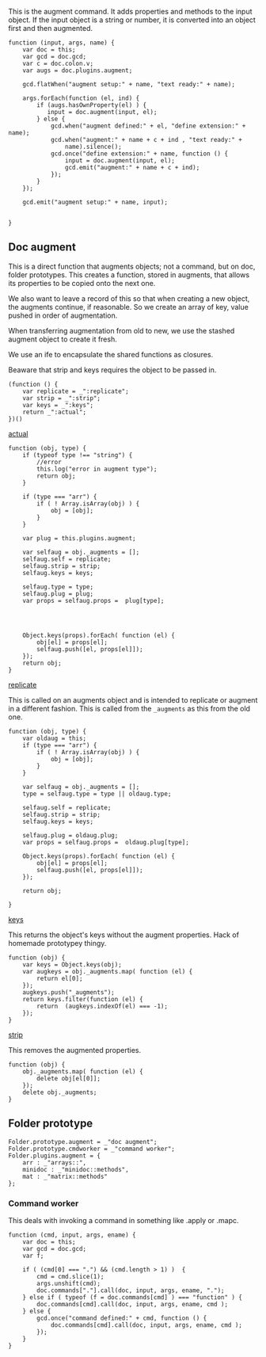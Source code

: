 
This is the augment command. It adds properties and methods to the input
object. If the input object is a string or number, it is converted into an
object first and then augmented. 

    function (input, args, name) {
        var doc = this;
        var gcd = doc.gcd;
        var c = doc.colon.v;
        var augs = doc.plugins.augment;

        gcd.flatWhen("augment setup:" + name, "text ready:" + name);
            
        args.forEach(function (el, ind) {
            if (augs.hasOwnProperty(el) ) {
               input = doc.augment(input, el);
            } else {
                gcd.when("augment defined:" + el, "define extension:" + name);
                gcd.when("augment:" + name + c + ind , "text ready:" +
                    name).silence();
                gcd.once("define extension:" + name, function () {
                    input = doc.augment(input, el); 
                    gcd.emit("augment:" + name + c + ind);
                });
            }
        });
        
        gcd.emit("augment setup:" + name, input);


    }

## Doc augment

This is a direct function that augments objects; not a command, but on
doc, folder prototypes. This creates a function, stored in augments, that
allows its properties to be copied onto the next one.

We also want to leave a record of this so that when creating a new object, the
augments continue, if reasonable. So we create an array of key, value pushed
in order of augmentation. 

When transferring augmentation from old to new, we use the stashed augment
object to create it fresh. 

We use an ife to encapsulate the shared functions as closures. 

Beaware that strip and keys requires the object to be passed in. 

    (function () {
        var replicate = _":replicate";
        var strip = _":strip";
        var keys = _":keys";
        return _":actual";
    })()

[actual]() 

    function (obj, type) {
        if (typeof type !== "string") {
            //error
            this.log("error in augment type");
            return obj;
        }
        
        if (type === "arr") {
            if ( ! Array.isArray(obj) ) {
                obj = [obj];
            }
        }
        
        var plug = this.plugins.augment;
        
        var selfaug = obj._augments = [];
        selfaug.self = replicate;
        selfaug.strip = strip;
        selfaug.keys = keys;
        
        selfaug.type = type;
        selfaug.plug = plug;
        var props = selfaug.props =  plug[type];

        


        Object.keys(props).forEach( function (el) {
            obj[el] = props[el];
            selfaug.push([el, props[el]]);
        });
        return obj;
    }
        
[replicate]()

This is called on an augments object and is intended to replicate or augment
in a different fashion. This is called from the `_augments` as this from the
old one. 

    function (obj, type) {
        var oldaug = this;
        if (type === "arr") {
            if ( ! Array.isArray(obj) ) {
                obj = [obj];
            }
        }

        var selfaug = obj._augments = [];
        type = selfaug.type = type || oldaug.type;

        selfaug.self = replicate;
        selfaug.strip = strip;
        selfaug.keys = keys;
        
        selfaug.plug = oldaug.plug;
        var props = selfaug.props =  oldaug.plug[type];

        Object.keys(props).forEach( function (el) {
            obj[el] = props[el];
            selfaug.push([el, props[el]]);
        });

        return obj;

    }

[keys]() 

This returns the object's keys without the augment properties. Hack of
homemade prototypey thingy. 

    function (obj) {
        var keys = Object.keys(obj);
        var augkeys = obj._augments.map( function (el) {
            return el[0];
        });
        augkeys.push("_augments");
        return keys.filter(function (el) {
            return  (augkeys.indexOf(el) === -1);
        });
    }

[strip]()

This removes the augmented properties. 

    function (obj) {
        obj._augments.map( function (el) {
            delete obj[el[0]];
        });
        delete obj._augments;
    }
    

## Folder prototype
   
    Folder.prototype.augment = _"doc augment"; 
    Folder.prototype.cmdworker = _"command worker"; 
    Folder.plugins.augment = {
        arr : _"arrays::",
        minidoc : _"minidoc::methods",
        mat : _"matrix::methods"
    };


### Command worker

This deals with invoking a command in something like .apply or .mapc. 

    function (cmd, input, args, ename) {
        var doc = this;
        var gcd = doc.gcd;
        var f;

        if ( (cmd[0] === ".") && (cmd.length > 1) )  {
            cmd = cmd.slice(1);
            args.unshift(cmd);
            doc.commands["."].call(doc, input, args, ename, ".");
        } else if ( typeof (f = doc.commands[cmd] ) === "function" ) {
            doc.commands[cmd].call(doc, input, args, ename, cmd );
        } else {
            gcd.once("command defined:" + cmd, function () {
                doc.commands[cmd].call(doc, input, args, ename, cmd );
            });
        }
    }







